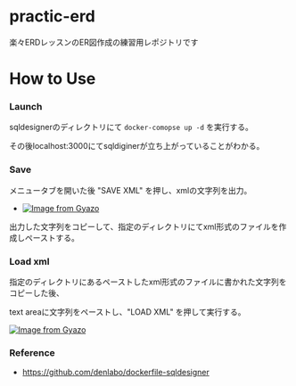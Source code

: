 # practic-erd
楽々ERDレッスンのER図作成の練習用レポジトリです

# How to Use

### Launch

sqldesignerのディレクトリにて
`docker-comopse up -d`
を実行する。

その後localhost:3000にてsqldiginerが立ち上がっていることがわかる。

### Save

メニュータブを開いた後 "SAVE XML" を押し、xmlの文字列を出力。

- [![Image from Gyazo](https://i.gyazo.com/52905b7c60db3c567c28fe2829b0aef6.png)](https://gyazo.com/52905b7c60db3c567c28fe2829b0aef6)

出力した文字列をコピーして、指定のディレクトリにてxml形式のファイルを作成しペーストする。

### Load xml 
指定のディレクトリにあるペーストしたxml形式のファイルに書かれた文字列をコピーした後、

text areaに文字列をペーストし、"LOAD XML" を押して実行する。

[![Image from Gyazo](https://i.gyazo.com/87ba736102022cd48043cbcdc6648b07.png)](https://gyazo.com/87ba736102022cd48043cbcdc6648b07)



### Reference
- https://github.com/denlabo/dockerfile-sqldesigner
